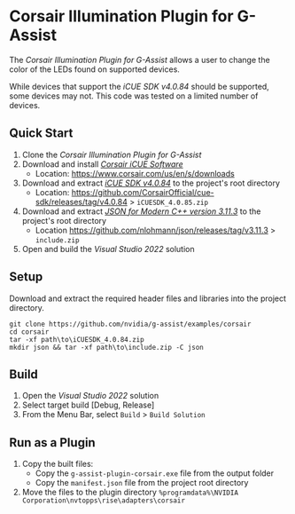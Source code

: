 # Corsair Illumination Plugin for G-Assist
The _Corsair Illumination Plugin for G-Assist_ allows a user to change the color of the LEDs found on supported devices.

While devices that support the _iCUE SDK v4.0.84_ should be supported, some devices may not. This code was tested on a limited number of devices.

## Quick Start
1. Clone the _Corsair Illumination Plugin for G-Assist_
2. Download and install _[Corsair iCUE Software](https://www.corsair.com/us/en/s/downloads)_ 
    - Location: https://www.corsair.com/us/en/s/downloads
3. Download and extract _[iCUE SDK v4.0.84](https://github.com/CorsairOfficial/cue-sdk/releases/download/v4.0.84/iCUESDK_4.0.84.zip)_ to the project's root directory
    - Location: https://github.com/CorsairOfficial/cue-sdk/releases/tag/v4.0.84 > `iCUESDK_4.0.85.zip`
4. Download and extract _[JSON for Modern C++ version 3.11.3](https://github.com/nlohmann/json/releases/download/v3.11.3/include.zip)_  to the project's root directory
    - Location https://github.com/nlohmann/json/releases/tag/v3.11.3 > `include.zip`
5. Open and build the _Visual Studio 2022_ solution

## Setup
Download and extract the required header files and libraries into the project directory.

```
git clone https://github.com/nvidia/g-assist/examples/corsair
cd corsair
tar -xf path\to\iCUESDK_4.0.84.zip
mkdir json && tar -xf path\to\include.zip -C json
```

## Build
1. Open the _Visual Studio 2022_ solution
2. Select target build [Debug, Release]
3. From the Menu Bar, select `Build` > `Build Solution`

## Run as a Plugin
1. Copy the built files: 
    - Copy the `g-assist-plugin-corsair.exe` file from the output folder
    - Copy the `manifest.json` file from the project root directory
2. Move the files to the plugin directory `%programdata%\NVIDIA Corporation\nvtopps\rise\adapters\corsair`
